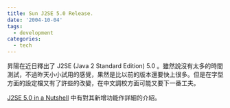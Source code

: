 ```yaml
---
title: Sun J2SE 5.0 Release.
date: '2004-10-04'
tags:
  - development
categories:
  - tech
---
```

昇陽在近日釋出了 J2SE (Java 2 Standard Edition) 5.0 。雖然說沒有太多的時間測試，不過昨天小小試用的感覺，果然是比以前的版本還要快上很多。但是在字型方面的設定檔又有了許些的改變，在中文調校方面可能又要下一番工夫。  
  
[J2SE 5.0 in a Nutshell](http://java.sun.com/developer/technicalArticles/releases/j2se15/) 中有對其新增功能作詳細的介紹。